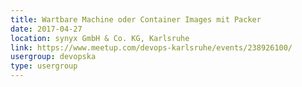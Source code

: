```yaml
---
title: Wartbare Machine oder Container Images mit Packer
date: 2017-04-27
location: synyx GmbH & Co. KG, Karlsruhe
link: https://www.meetup.com/devops-karlsruhe/events/238926100/
usergroup: devopska
type: usergroup
---
```

